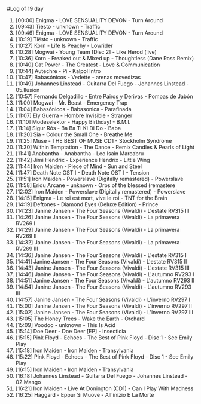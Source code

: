 #Log of 19 day

1. [00:00] Enigma - LOVE SENSUALITY DEVON - Turn Around
1. [09:43] Tiësto - unknown - Traffic
1. [09:46] Enigma - LOVE SENSUALITY DEVON - Turn Around
1. [10:19] Tiësto - unknown - Traffic
1. [10:27] Korn - Life Is Peachy - Lowrider
1. [10:28] Mogwai - Young Team [Disc 2] - Like Herod (live)
1. [10:36] Korn - Freaked out & Mixed up - Thoughtless (Dane Ross Remix)
1. [10:40] Cat Power - The Greatest - Love & Communication
1. [10:44] Autechre - Pi - Kalpol Intro
1. [10:47] Babasónicos - Vedette - arenas movedizas
1. [10:49] Johannes Linstead - Guitarra Del Fuego - Johannes Linstead - 05.Ilusion
1. [10:57] Fernando Delgadillo - Entre Pairos y Derivas - Pompas de Jabón
1. [11:00] Mogwai - Mr. Beast - Emergency Trap
1. [11:04] Babasónicos - Babasonica - Parafinada
1. [11:07] Ely Guerra - Hombre Invisible - Stranger
1. [11:10] Modeselektor - Happy Birthday! - B.M.I.
1. [11:14] Sigur Rós - Ba Ba Ti Ki Di Do - Baba
1. [11:20] Sia - Colour the Small One - Breathe Me
1. [11:25] Muse - THE BEST OF MUSE CD1 - Stockholm Syndrome
1. [11:30] Within Temptation - The Dance - Remix Candles & Pearls of Light
1. [11:41] Anabantha - Anabantha - Leo Isain Marcabru
1. [11:42] Jimi Hendrix - Experience Hendrix - Little Wing
1. [11:44] Iron Maiden - Piece of Mind - Sun and Steel
1. [11:47] Death Note OST I - Death Note OST I - Tension
1. [11:51] Iron Maiden - Powerslave (Digitally remastered) - Powerslave
1. [11:58] Eridu Arcane - unknown - Orbs of the blessed (remastere
1. [12:02] Iron Maiden - Powerslave (Digitally remastered) - Powerslave
1. [14:15] Enigma - Le roi est mort, vive le roi - TNT for the Brain
1. [14:19] Deftones - Diamond Eyes (Deluxe Edition) - Prince
1. [14:23] Janine Jansen - The Four Seasons (Vivaldi) - L'estate RV315 III
1. [14:26] Janine Jansen - The Four Seasons (Vivaldi) - La primavera RV269 I
1. [14:29] Janine Jansen - The Four Seasons (Vivaldi) - La primavera RV269 II
1. [14:32] Janine Jansen - The Four Seasons (Vivaldi) - La primavera RV269 III
1. [14:36] Janine Jansen - The Four Seasons (Vivaldi) - L'estate RV315 I
1. [14:41] Janine Jansen - The Four Seasons (Vivaldi) - L'estate RV315 II
1. [14:43] Janine Jansen - The Four Seasons (Vivaldi) - L'estate RV315 III
1. [14:46] Janine Jansen - The Four Seasons (Vivaldi) - L'autumno RV293 I
1. [14:51] Janine Jansen - The Four Seasons (Vivaldi) - L'autumno RV293 II
1. [14:54] Janine Jansen - The Four Seasons (Vivaldi) - L'autumno RV293 III
1. [14:57] Janine Jansen - The Four Seasons (Vivaldi) - L'inverno RV297 I
1. [15:00] Janine Jansen - The Four Seasons (Vivaldi) - L'inverno RV297 II
1. [15:02] Janine Jansen - The Four Seasons (Vivaldi) - L'inverno RV297 III
1. [15:05] The Honey Trees - Wake the Earth - Orchard
1. [15:09] Voodoo - unknown - This Is Acid
1. [15:14] Doe Deer - Doe Deer [EP] - Insecticia
1. [15:15] Pink Floyd - Echoes - The Best of Pink Floyd - Disc 1 - See Emily Play
1. [15:18] Iron Maiden - Iron Maiden - Transylvania
1. [15:22] Pink Floyd - Echoes - The Best of Pink Floyd - Disc 1 - See Emily Play
1. [16:15] Iron Maiden - Iron Maiden - Transylvania
1. [16:18] Johannes Linstead - Guitarra Del Fuego - Johannes Linstead - 02.Mango
1. [16:21] Iron Maiden - Live At Donington (CD1) - Can I Play With Madness
1. [16:25] Haggard - Eppur Si Muove - All'inizio E La Morte
